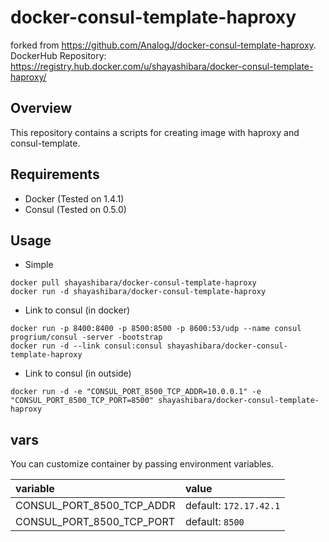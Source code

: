 docker-consul-template-haproxy
==============================

forked from https://github.com/AnalogJ/docker-consul-template-haproxy.
DockerHub Repository: https://registry.hub.docker.com/u/shayashibara/docker-consul-template-haproxy/

## Overview

This repository contains a scripts for creating image with haproxy and consul-template.

## Requirements

- Docker (Tested on 1.4.1)
- Consul (Tested on 0.5.0)

## Usage

- Simple

```
docker pull shayashibara/docker-consul-template-haproxy
docker run -d shayashibara/docker-consul-template-haproxy
```

- Link to consul (in docker)

```
docker run -p 8400:8400 -p 8500:8500 -p 8600:53/udp --name consul progrium/consul -server -bootstrap
docker run -d --link consul:consul shayashibara/docker-consul-template-haproxy
```

- Link to consul (in outside)

```
docker run -d -e "CONSUL_PORT_8500_TCP_ADDR=10.0.0.1" -e "CONSUL_PORT_8500_TCP_PORT=8500" shayashibara/docker-consul-template-haproxy
```

## vars

You can customize container by passing environment variables.

|variable|value|
|:--|:--|
|CONSUL_PORT_8500_TCP_ADDR| default: `172.17.42.1` |
|CONSUL_PORT_8500_TCP_PORT| default: `8500` |
